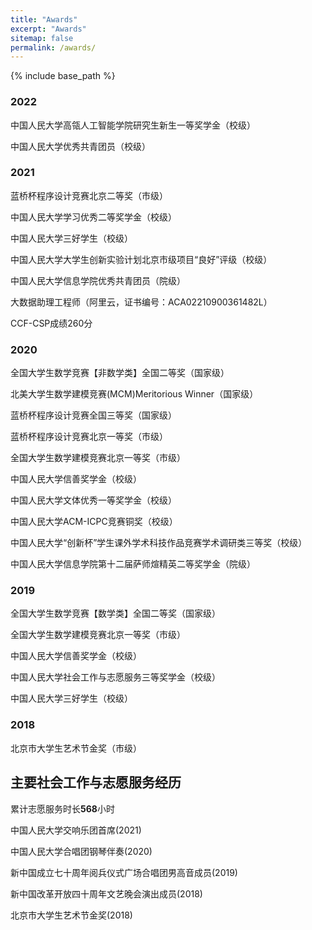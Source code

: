 ```yaml
---
title: "Awards"
excerpt: "Awards"
sitemap: false
permalink: /awards/
---
```


{% include base_path %}

### 2022

中国人民大学高瓴人工智能学院研究生新生一等奖学金（校级）

中国人民大学优秀共青团员（校级）

### 2021

蓝桥杯程序设计竞赛北京二等奖（市级）

中国人民大学学习优秀二等奖学金（校级）

中国人民大学三好学生（校级）

中国人民大学大学生创新实验计划北京市级项目“良好”评级（校级）

中国人民大学信息学院优秀共青团员（院级）

大数据助理工程师（阿里云，证书编号：ACA02210900361482L）

CCF-CSP成绩260分

### 2020

全国大学生数学竞赛【非数学类】全国二等奖（国家级）

北美大学生数学建模竞赛(MCM)Meritorious Winner（国家级）

蓝桥杯程序设计竞赛全国三等奖（国家级）

蓝桥杯程序设计竞赛北京一等奖（市级）

全国大学生数学建模竞赛北京一等奖（市级）

中国人民大学信善奖学金（校级）

中国人民大学文体优秀一等奖学金（校级）

中国人民大学ACM-ICPC竞赛铜奖（校级）

中国人民大学“创新杯”学生课外学术科技作品竞赛学术调研类三等奖（校级）

中国人民大学信息学院第十二届萨师煊精英二等奖学金（院级）

### 2019

全国大学生数学竞赛【数学类】全国二等奖（国家级）

全国大学生数学建模竞赛北京一等奖（市级）

中国人民大学信善奖学金（校级）

中国人民大学社会工作与志愿服务三等奖学金（校级）

中国人民大学三好学生（校级）

### 2018

北京市大学生艺术节金奖（市级）


## 主要社会工作与志愿服务经历

累计志愿服务时长**568**小时

中国人民大学交响乐团首席(2021)

中国人民大学合唱团钢琴伴奏(2020)

新中国成立七十周年阅兵仪式广场合唱团男高音成员(2019)

新中国改革开放四十周年文艺晚会演出成员(2018)

北京市大学生艺术节金奖(2018)
